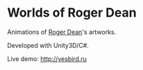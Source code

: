 # Worlds of Roger Dean

Animations of [Roger Dean](https://www.rogerdean.com/)'s artworks.

Developed with Unity3D/C#.

Live demo: http://yesbird.ru


